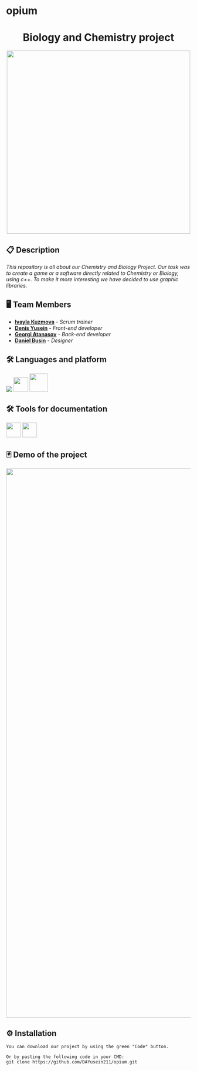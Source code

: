 # opium
<h1 align="center">Biology and Chemistry project</h1>

<p align="center">
<img src="https://media.discordapp.net/attachments/941317645700055061/1172940710555693106/Untitled_2.jpg?ex=65622529&is=654fb029&hm=f911d40e7c61638a273cbdc432e5dcffe0dff0243a655c8c320a7792b5eef493&=&" width="500px"> 
</p>
 

## 📋 Description    
*This repository is all about our Chemistry and Biology Project. Our task was to create a game or a software directly related to Chemistry or Biology, using c++. To make it more interesting we have decided to use graphic libraries.* 

## 🖥 Team Members
* <a href="https://github.com/IKKuzmova21">**Ivayla Kuzmova**</a> - *Scrum trainer*
* <a href="https://github.com/IKKuzmova21">**Denis Yusein**</a> - *Front-end developer* 
* <a href="https://github.com/IKKuzmova21">**Georgi Atanasov**</a> - *Back-end developer* 
* <a href="https://github.com/IKKuzmova21">**Daniel Busin**</a> - *Designer* 

## 🛠️ Languages and platform

<p align="left"> 
  <img src="https://img.icons8.com/color/48/000000/c-plus-plus-logo.png"/>
  <img src="https://upload.wikimedia.org/wikipedia/commons/thumb/5/59/Visual_Studio_Icon_2019.svg/1024px-Visual_Studio_Icon_2019.svg.png" width = "40px"/>
  <img src="https://cdn.worldvectorlogo.com/logos/github-icon.svg" width = "50px"/>
</p>

## 🛠️ Tools for documentation
  <img src="https://cdn.worldvectorlogo.com/logos/powerpoint-2.svg" width = "40px"/> <img src="https://cdn.worldvectorlogo.com/logos/word-1.svg" width = "40px"/>

## 🃏 Demo of the project
<p align="center">
<img src="https://cdn.discordapp.com/attachments/933732302041808967/1173459913863864480/image.png?ex=656408b5&is=655193b5&hm=d5712a507657d1821af8416a13050ed7bb007d6caa5ed41a8d6af64544cd5891&" width = "1500px" >
</p>
  
## ⚙ Installation
```
You can download our project by using the green "Code" button.

Or by pasting the following code in your CMD:
git clone https://github.com/DAYusein211/opium.git 
